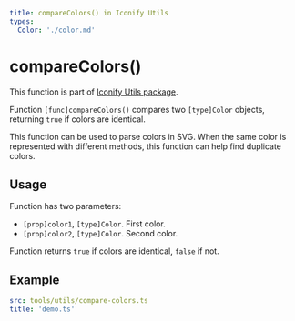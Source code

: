 ```yaml
title: compareColors() in Iconify Utils
types:
  Color: './color.md'
```

# compareColors()

This function is part of [Iconify Utils package](./index.md).

Function `[func]compareColors()` compares two `[type]Color` objects, returning `true` if colors are identical.

This function can be used to parse colors in SVG. When the same color is represented with different methods, this function can help find duplicate colors.

## Usage

Function has two parameters:

- `[prop]color1`, `[type]Color`. First color.
- `[prop]color2`, `[type]Color`. Second color.

Function returns `true` if colors are identical, `false` if not.

## Example

```yaml
src: tools/utils/compare-colors.ts
title: 'demo.ts'
```
